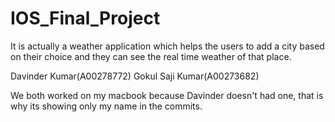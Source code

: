 # IOS_Final_Project
It is actually a weather application which helps the users to add a city based on their choice and they can see the real time weather of that place.

Davinder Kumar(A00278772)
Gokul Saji Kumar(A00273682)

We both worked on my macbook because Davinder doesn't had one, that is why its showing only my name in the commits.
